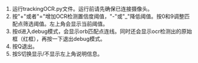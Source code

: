 1. 运行trackingOCR.py文件。运行前请先确保已连接摄像头。
2. 按"+"或者"="增加OCR检测置信度阈值，"-"或"_"降低阈值。按0和9调整匹配点筛选阈值。左上角会显示当前阈值。
3. 按d进入debug模式，会显示orb匹配点连线。同时还会显示ocr检测出的原始框（红框），再按一下退出debug模式。
4. 按Q退出。
5. 按S切换显示/不显示左上角说明信息。